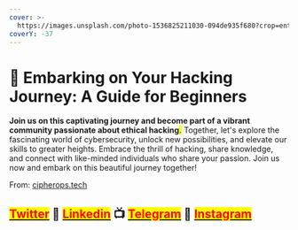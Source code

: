 ```yaml
---
cover: >-
  https://images.unsplash.com/photo-1536825211030-094de935f680?crop=entropy&cs=srgb&fm=jpg&ixid=M3wxOTcwMjR8MHwxfHNlYXJjaHwzfHxqb3VybmV5fGVufDB8fHx8MTY5MDg3Mjg4MHww&ixlib=rb-4.0.3&q=85
coverY: -37
---
```


# 🤩 Embarking on Your Hacking Journey: A Guide for Beginners

**Join us on this captivating journey and become part of a vibrant community passionate about ethical hacking**<mark style="color:green;">**.**</mark> Together, let's explore the fascinating world of cybersecurity, unlock new possibilities, and elevate our skills to greater heights. Embrace the thrill of hacking, share knowledge, and connect with like-minded individuals who share your passion. Join us now and embark on this beautiful journey together!

From: [cipherops.tech](https://cipherops.tech/)

## &#x20;[<mark style="color:red;">Twitter</mark>](https://twitter.com/Cipher0ps\_tech?t=MlqumIay8I49eWwhjgrotg\&s=09) :link: [<mark style="color:red;">Linkedin</mark>](https://www.linkedin.com/company/cipherops/) :tv: [<mark style="color:red;">Telegram</mark>](https://t.me/cipherops\_tech) :tada: [<mark style="color:red;">Instagram</mark>](https://instagram.com/cipherops\_tech?igshid=MzNlNGNkZWQ4Mg==)
